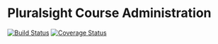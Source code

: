 # Pluralsight Course Administration


[![Build Status](https://travis-ci.org/shuai-zh/pluralsight-react-redux.svg?branch=master)](https://travis-ci.org/shuai-zh/pluralsight-react-redux)
[![Coverage Status](https://coveralls.io/repos/github/shuai-zh/pluralsight-react-redux/badge.svg?branch=master)](https://coveralls.io/github/shuai-zh/pluralsight-react-redux?branch=master)
